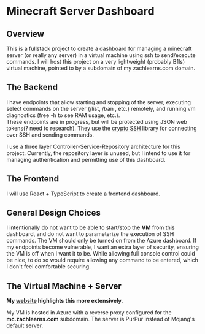 # Minecraft Server Dashboard

## Overview  
This is a fullstack project to create a dashboard for
managing a minecraft server (or really any server) in a virtual machine using ssh to send/execute commands.
I will host this project on a very lightweight (probably B1ls) virtual machine, pointed to by a subdomain of my zachlearns.com domain.

## The Backend
I have endpoints that allow starting and stopping of the server, executing select commands on the server (/list, /ban <player>, etc.) remotely,
and running vm diagnostics (free -h to see RAM usage, etc.).   
These endpoints are in progress, but will be protected using JSON web tokens(? need to research). They use the [crypto SSH](golang.org/x/crypto/ssh) library
for connecting over SSH and sending commands.

I use a three layer Controller-Service-Repository architecture for this project. Currently, the repository layer is unused,
but I intend to use it for managing authentication and permitting use of this dashboard.

## The Frontend
I will use React + TypeScript to create a frontend dashboard.

## General Design Choices
I intentionally do not want to be able to start/stop the **VM** from this dashboard, and do not want to parameterize the execution
of SSH commands. The VM should only be turned on from the Azure dashboard. If my endpoints become vulnerable, I want an extra layer of security,
ensuring the VM is off when I want it to be. While allowing full console control could be nice, to do so would require allowing any command to be entered,
which I don't feel comfortable securing.


## The Virtual Machine + Server
**My [website](http://zachlearns.com/mc.html) highlights this more extensively.**

My VM is hosted in Azure with a reverse proxy configured for the **mc.zachlearns.com** subdomain. The server is PurPur instead of Mojang's default server.
